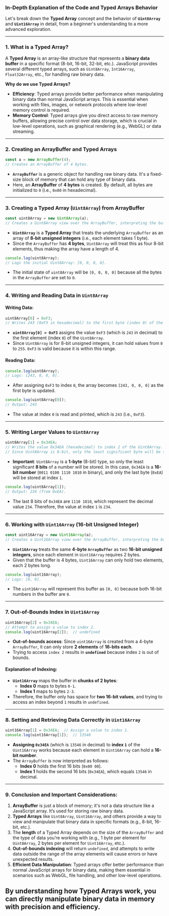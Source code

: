 ### In-Depth Explanation of the Code and Typed Arrays Behavior

Let's break down the **Typed Array** concept and the behavior of **`Uint8Array`** and **`Uint16Array`** in detail, from a beginner's understanding to a more advanced exploration.

---

### **1. What is a Typed Array?**

A **Typed Array** is an array-like structure that represents a **binary data buffer** in a specific format (8-bit, 16-bit, 32-bit, etc.). JavaScript provides several different typed arrays, such as `Uint8Array`, `Int16Array`, `Float32Array`, etc., for handling raw binary data.

**Why do we use Typed Arrays?**
- **Efficiency**: Typed arrays provide better performance when manipulating binary data than normal JavaScript arrays. This is essential when working with files, images, or network protocols where low-level memory control is required.
- **Memory Control**: Typed arrays give you direct access to raw memory buffers, allowing precise control over data storage, which is crucial in low-level operations, such as graphical rendering (e.g., WebGL) or data streaming.

---

### **2. Creating an ArrayBuffer and Typed Arrays**

```javascript
const a = new ArrayBuffer(4);
// Creates an ArrayBuffer of 4 bytes.
```
- **`ArrayBuffer`** is a generic object for handling raw binary data. It's a fixed-size block of memory that can hold any type of binary data. 
- Here, an **ArrayBuffer** of **4 bytes** is created. By default, all bytes are initialized to `0` (i.e., `0x00` in hexadecimal).

---

### **3. Creating a Typed Array (`Uint8Array`) from ArrayBuffer**

```javascript
const uint8Array = new Uint8Array(a);
// Creates a Uint8Array view over the ArrayBuffer, interpreting the buffer as 8-bit unsigned integers.
```
- **`Uint8Array`** is a **Typed Array** that treats the underlying `ArrayBuffer` as an array of **8-bit unsigned integers** (i.e., each element takes 1 byte).
- Since the `ArrayBuffer` has **4 bytes**, `Uint8Array` will treat this as four 8-bit elements, thus making the array have a length of 4.

```javascript
console.log(uint8Array);  
// Logs the initial Uint8Array: [0, 0, 0, 0].
```
- The initial state of `uint8Array` will be `[0, 0, 0, 0]` because all the bytes in the `ArrayBuffer` are set to `0`.

---

### **4. Writing and Reading Data in `Uint8Array`**

#### Writing Data:
```javascript
uint8Array[0] = 0xF3;
// Writes 243 (0xF3 in hexadecimal) to the first byte (index 0) of the ArrayBuffer.
```
- **`uint8Array[0] = 0xF3`** assigns the value `0xF3` (which is `243` in decimal) to the first element (index `0`) of the `Uint8Array`. 
- Since `Uint8Array` is for 8-bit unsigned integers, it can hold values from `0` to `255`. `0xF3` is valid because it is within this range.

#### Reading Data:
```javascript
console.log(uint8Array);  
// Logs: [243, 0, 0, 0].
```
- After assigning `0xF3` to index `0`, the array becomes `[243, 0, 0, 0]` as the first byte is updated.
```javascript
console.log(uint8Array[0]);  
// Output: 243
```
- The value at index `0` is read and printed, which is `243` (i.e., `0xF3`).

---

### **5. Writing Larger Values to `Uint8Array`**

```javascript
uint8Array[1] = 0x34EA;
// Writes the value 0x34EA (hexadecimal) to index 2 of the Uint8Array.
// Since Uint8Array is 8-bit, only the least significant byte will be stored.
```
- **Important**: `Uint8Array` is a **1-byte** (8-bit) type, so only the least significant **8 bits** of a number will be stored. In this case, `0x34EA` is a **16-bit number** (`0011 0100 1110 1010` in binary), and only the last byte (`0xEA`) will be stored at index `1`. 

```javascript
console.log(uint8Array[1]);  
// Output: 234 (from 0xEA).
```
- The last 8 bits of `0x34EA` are `1110 1010`, which represent the decimal value `234`. Therefore, the value at index `1` is `234`.

---

### **6. Working with `Uint16Array` (16-bit Unsigned Integer)**

```javascript
const uint16Array = new Uint16Array(a);
// Creates a Uint16Array view over the ArrayBuffer, interpreting the buffer as 16-bit unsigned integers.
```
- **`Uint16Array`** treats the same **4-byte `ArrayBuffer`** as two **16-bit unsigned integers**, since each element in `Uint16Array` requires 2 bytes.
- Given that the buffer is 4 bytes, `Uint16Array` can only hold two elements, each 2 bytes long.

```javascript
console.log(uint16Array);
// Logs: [0, 0].
```
- The `uint16Array` will represent this buffer as `[0, 0]` because both 16-bit numbers in the buffer are `0`.

---

### **7. Out-of-Bounds Index in `Uint16Array`**

```javascript
uint16Array[2] = 0x34EA;
// Attempt to assign a value to index 2.
console.log(uint16Array[2]);  // undefined
```
- **Out-of-bounds access**: Since `uint16Array` is created from a 4-byte `ArrayBuffer`, it can only store **2 elements** of **16-bits each**.
- Trying to access `index 2` results in **`undefined`** because index `2` is out of bounds. 

#### Explanation of Indexing:
- **`Uint16Array`** maps the buffer in **chunks of 2 bytes**:
  - **Index 0** maps to bytes `0-1`.
  - **Index 1** maps to bytes `2-3`.
- Therefore, the buffer only has space for **two 16-bit values**, and trying to access an index beyond `1` results in `undefined`.

---

### **8. Setting and Retrieving Data Correctly in `Uint16Array`**

```javascript
uint16Array[1] = 0x34EA;  // Assign a value to index 1.
console.log(uint16Array[1]);  // 13546
```
- **Assigning `0x34EA`** (which is `13546` in decimal) to **index `1`** of the `Uint16Array` works because each element in `Uint16Array` can hold a **16-bit number**.
- The `ArrayBuffer` is now interpreted as follows:
  - **Index 0** holds the first 16 bits (`0x00 00`).
  - **Index 1** holds the second 16 bits (`0x34EA`), which equals `13546` in decimal.

---

### **9. Conclusion and Important Considerations:**

1. **ArrayBuffer** is just a block of memory; it's not a data structure like a JavaScript array. It’s used for storing raw binary data.
2. **Typed Arrays** like `Uint8Array`, `Uint16Array`, and others provide a way to view and manipulate that binary data in specific formats (e.g., 8-bit, 16-bit, etc.).
3. The **length** of a Typed Array depends on the size of the `ArrayBuffer` and the type of data you’re working with (e.g., 1 byte per element for `Uint8Array`, 2 bytes per element for `Uint16Array`, etc.).
4. **Out-of-bounds indexing** will return `undefined`, and attempts to write data outside the range of the array elements will cause errors or have unexpected results.
5. **Efficient Data Manipulation**: Typed arrays offer better performance than normal JavaScript arrays for binary data, making them essential in scenarios such as WebGL, file handling, and other low-level operations.

By understanding how Typed Arrays work, you can directly manipulate binary data in memory with precision and efficiency.
---